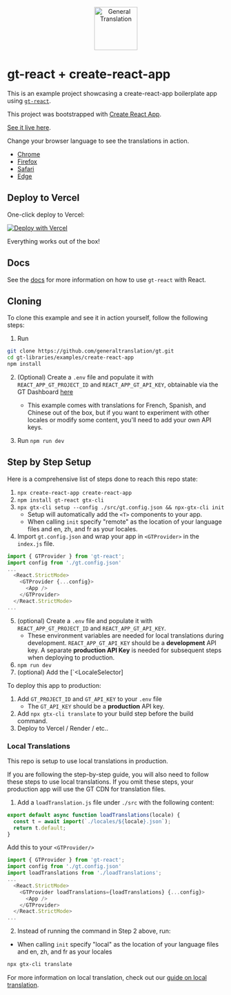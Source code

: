 <p align="center">
  <a href="https://generaltranslation.com" target="_blank">
    <img src="https://generaltranslation.com/gt-logo-light.svg" alt="General Translation" width="100" height="100">
  </a>
</p>

# gt-react + create-react-app

This is an example project showcasing a create-react-app boilerplate app using [`gt-react`](https://generaltranslation.com/docs/react).

This project was bootstrapped with [Create React App](https://github.com/facebook/create-react-app).

[See it live here](https://example-create-react-qhttbgovz-general-translation.vercel.app).

Change your browser language to see the translations in action.

- [Chrome](https://support.google.com/chrome/answer/95647)
- [Firefox](https://support.mozilla.org/en-US/kb/delete-cookies-remove-info-websites-stored)
- [Safari](https://support.apple.com/en-mn/guide/safari/sfri11471/16.0/mac/11.0)
- [Edge](https://support.microsoft.com/en-us/microsoft-edge/delete-cookies-in-microsoft-edge-63947406-40ac-c3b8-57b9-2a946a29ae09)

## Deploy to Vercel

One-click deploy to Vercel:

[![Deploy with Vercel](https://vercel.com/button)](https://vercel.com/new/clone?repository-url=https://github.com/generaltranslation/gt/tree/main/examples/example-create-react-app)

Everything works out of the box!

## Docs

See the [docs](https://generaltranslation.com/docs/react/tutorials/quickstart) for more information on how to use `gt-react` with React.

## Cloning

To clone this example and see it in action yourself, follow the following steps:

1. Run

```bash
git clone https://github.com/generaltranslation/gt.git
cd gt-libraries/examples/create-react-app
npm install
```

2. (Optional) Create a `.env` file and populate it with `REACT_APP_GT_PROJECT_ID` and `REACT_APP_GT_API_KEY`, obtainable via the GT Dashboard [here](https://generaltranslation.com/dashboard)

   - This example comes with translations for French, Spanish, and Chinese out of the box, but if you want to experiment with other locales or modify some content, you'll need to add your own API keys.

3. Run `npm run dev`

## Step by Step Setup

Here is a comprehensive list of steps done to reach this repo state:

1. `npx create-react-app create-react-app`
2. `npm install gt-react gtx-cli`
3. `npx gtx-cli setup --config ./src/gt.config.json && npx-gtx-cli init`
   - Setup will automatically add the `<T>` components to your app.
   - When calling `init` specify "remote" as the location of your language files and en, zh, and fr as your locales.
4. Import `gt.config.json` and wrap your app in `<GTProvider>` in the `index.js` file.

```js
import { GTProvider } from 'gt-react';
import config from './gt.config.json'
...
  <React.StrictMode>
    <GTProvider {...config}>
      <App />
    </GTProvider>
  </React.StrictMode>
...
```

5. (optional) Create a `.env` file and populate it with `REACT_APP_GT_PROJECT_ID` and `REACT_APP_GT_API_KEY`.
   - These environment variables are needed for local translations during development. `REACT_APP_GT_API_KEY` should be a **development** API key. A separate **production API Key** is needed for subsequent steps when deploying to production.
6. `npm run dev`
7. (optional) Add the [`<LocaleSelector]

To deploy this app to production:

1. Add `GT_PROJECT_ID` and `GT_API_KEY` to your `.env` file
   - The `GT_API_KEY` should be a **production** API key.
2. Add `npx gtx-cli translate` to your build step before the build command.
3. Deploy to Vercel / Render / etc..

### Local Translations

This repo is setup to use local translations in production.

If you are following the step-by-step guide, you will also need to follow these steps to use local translations. If you omit these steps, your production app will use the GT CDN for translation files.

1. Add a `loadTranslation.js` file under `./src` with the following content:

```js
export default async function loadTranslations(locale) {
  const t = await import(`./locales/${locale}.json`);
  return t.default;
}
```

Add this to your `<GTProvider/>`

```js
import { GTProvider } from 'gt-react';
import config from './gt.config.json'
import loadTranslations from './loadTranslations';
...
  <React.StrictMode>
    <GTProvider loadTranslations={loadTranslations} {...config}>
      <App />
    </GTProvider>
  </React.StrictMode>
...
```

2. Instead of running the command in Step 2 above, run:

- When calling `init` specify "local" as the location of your language files and en, zh, and fr as your locales

```bash
npx gtx-cli translate
```

For more information on local translation, check out our [guide on local translation](https://generaltranslation.com/docs/next/reference/local-tx).
